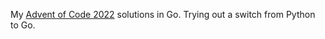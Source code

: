 My [Advent of Code 2022](https://adventofcode.com/2022/) solutions in Go. Trying out a switch from Python to Go.

